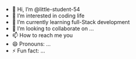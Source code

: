 - 👋 Hi, I’m @little-student-54
- 👀 I’m interested in coding life
- 🌱 I’m currently learning full-Stack development
- 💞️ I’m looking to collaborate on ...
- 📫 How to reach me you 
- 😄 Pronouns: ...
- ⚡ Fun fact: ...

<!---
little-student-54/little-student-54 is a ✨ special ✨ repository because its `README.md` (this file) appears on your GitHub profile.
You can click the Preview link to take a look at your changes.
--->
